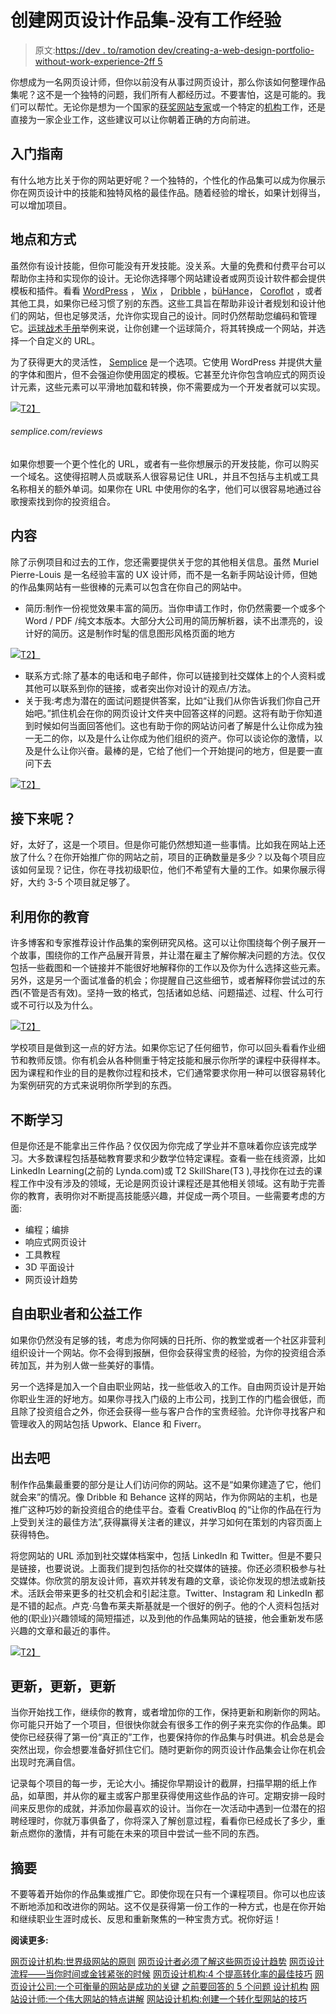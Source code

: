 # 创建网页设计作品集-没有工作经验

> 原文:[https://dev . to/ramotion dev/creating-a-web-design-portfolio-without-work-experience-2ff 5](https://dev.to/ramotiondev/creating-a-web-design-portfolio-without-work-experience-2ff5)

你想成为一名网页设计师，但你以前没有从事过网页设计，那么你该如何整理作品集呢？这不是一个独特的问题，我们所有人都经历过。不要害怕，这是可能的。我们可以帮忙。无论你是想为一个国家的[获奖网站专家](https://medium.com/theymakedesign/best-web-design-companies-3ecc85b32071)或一个特定的[机构](https://www.ramotion.com/agency/web-design)工作，还是直接为一家企业工作，这些建议可以让你朝着正确的方向前进。

## 入门指南

有什么地方比关于你的网站更好呢？一个独特的，个性化的作品集可以成为你展示你在网页设计中的技能和独特风格的最佳作品。随着经验的增长，如果计划得当，可以增加项目。

## 地点和方式

虽然你有设计技能，但你可能没有开发技能。没关系。大量的免费和付费平台可以帮助你主持和实现你的设计。无论你选择哪个网站建设者或网页设计软件都会提供模板和插件。看看 [WordPress](https://wordpress.com/) ， [Wix](https://www.wix.com/) ， [Dribble](https://dribbble.com/) ，[büHance](http://www.behance.net/)， [Coroflot](http://www.coroflot.com/people) ，或者其他工具，如果你已经习惯了别的东西。这些工具旨在帮助非设计者规划和设计他们的网站，但也足够灵活，允许你实现自己的设计。同时仍然帮助您编码和管理它。[运球战术手册](https://dribbble.com/playbook/info)举例来说，让你创建一个运球简介，将其转换成一个网站，并选择一个自定义的 URL。

为了获得更大的灵活性， [Semplice](https://www.semplice.com/) 是一个选项。它使用 WordPress 并提供大量的字体和图片，但不会强迫你使用固定的模板。它甚至允许你包含响应式的网页设计元素，这些元素可以平滑地加载和转换，你不需要成为一个开发者就可以实现。

[![](img/e656f8819d7328a039bf22c8d1089414.png)T2】](https://res.cloudinary.com/practicaldev/image/fetch/s--Ok75n6lC--/c_limit%2Cf_auto%2Cfl_progressive%2Cq_auto%2Cw_880/https://store.ramotion.com/blog/conteimg/2019/09/image-9.png)

###### semplice.com/reviews

如果你想要一个更个性化的 URL，或者有一些你想展示的开发技能，你可以购买一个域名。这使得招聘人员或联系人很容易记住 URL，并且不包括与主机或工具名称相关的额外单词。如果你在 URL 中使用你的名字，他们可以很容易地通过谷歌搜索找到你的投资组合。

## 内容

除了示例项目和过去的工作，您还需要提供关于您的其他相关信息。虽然 Muriel Pierre-Louis 是一名经验丰富的 UX 设计师，而不是一名新手网站设计师，但她的作品集网站有一些很棒的元素可以包含在你自己的网站中。

*   简历:制作一份视觉效果丰富的简历。当你申请工作时，你仍然需要一个或多个 Word / PDF /纯文本版本。大部分大公司用的简历解析器，读不出漂亮的，设计好的简历。这是制作时髦的信息图形风格页面的地方

[![](img/56264ebf0917fc64b6b40cefdab89bae.png)T2】](https://res.cloudinary.com/practicaldev/image/fetch/s--etbFp9V_--/c_limit%2Cf_auto%2Cfl_progressive%2Cq_auto%2Cw_880/https://store.ramotion.com/blog/conteimg/2019/09/image-10.png)

*   联系方式:除了基本的电话和电子邮件，你可以链接到社交媒体上的个人资料或其他可以联系到你的链接，或者突出你对设计的观点/方法。
*   关于我:考虑为潜在的面试问题提供答案，比如“让我们从你告诉我们你自己开始吧。”抓住机会在你的网页设计文件夹中回答这样的问题。这将有助于你知道到时候如何当面回答他们。这也有助于你的网站访问者了解是什么让你成为独一无二的你，以及是什么让你成为他们组织的资产。你可以谈论你的激情，以及是什么让你兴奋。最棒的是，它给了他们一个开始提问的地方，但是要一直问下去

[![](img/60d3899d1ffa4f0862454e1b81c866bf.png)T2】](https://res.cloudinary.com/practicaldev/image/fetch/s--sdDGYHVb--/c_limit%2Cf_auto%2Cfl_progressive%2Cq_auto%2Cw_880/https://store.ramotion.com/blog/conteimg/2019/09/Untitled-2.jpg)

## 接下来呢？

好，太好了，这是一个项目。但是你可能仍然想知道一些事情。比如我在网站上还放了什么？在你开始推广你的网站之前，项目的正确数量是多少？以及每个项目应该如何呈现？记住，你在寻找初级职位，他们不希望有大量的工作。如果你展示得好，大约 3-5 个项目就足够了。

## 利用你的教育

许多博客和专家推荐设计作品集的案例研究风格。这可以让你围绕每个例子展开一个故事，围绕你的工作产品展开背景，并让潜在雇主了解你解决问题的方法。仅仅包括一些截图和一个链接并不能很好地解释你的工作以及你为什么选择这些元素。另外，这是另一个面试准备的机会；你提醒自己这些细节，或者解释你尝试过的东西(不管是否有效)。坚持一致的格式，包括诸如总结、问题描述、过程、什么可行或不可行以及为什么。

[![](img/936b19134ab7983d3b14bbaca4b131f2.png)T2】](https://res.cloudinary.com/practicaldev/image/fetch/s--vzCoCaIt--/c_limit%2Cf_auto%2Cfl_progressive%2Cq_auto%2Cw_880/https://store.ramotion.com/blog/conteimg/2019/09/image-11.png)

学校项目是做到这一点的好方法。如果你忘记了任何细节，你可以回头看看作业细节和教师反馈。你有机会从各种侧重于特定技能和展示你所学的课程中获得样本。因为课程和作业的目的是教你过程和技术，它们通常要求你用一种可以很容易转化为案例研究的方式来说明你所学到的东西。

## 不断学习

但是你还是不能拿出三件作品？仅仅因为你完成了学业并不意味着你应该完成学习。大多数课程包括基础教育要求和少数学位特定课程。查看一些在线资源，比如 LinkedIn Learning(之前的 Lynda.com)或 T2 SkillShare(T3 ),寻找你在过去的课程工作中没有涉及的领域，无论是网页设计课程还是其他相关领域。这有助于完善你的教育，表明你对不断提高技能感兴趣，并促成一两个项目。一些需要考虑的方面:

*   编程；编排
*   响应式网页设计
*   工具教程
*   3D 平面设计
*   网页设计趋势

## 自由职业者和公益工作

如果你仍然没有足够的钱，考虑为你阿姨的日托所、你的教堂或者一个社区非营利组织设计一个网站。你不会得到报酬，但你会获得宝贵的经验，为你的投资组合添砖加瓦，并为别人做一些美好的事情。

另一个选择是加入一个自由职业网站，找一些低收入的工作。自由网页设计是开始你职业生涯的好地方。如果你寻找入门级的上市公司，找到工作的门槛会很低，而且除了投资组合之外，你还会获得一些与客户合作的宝贵经验。允许你寻找客户和管理收入的网站包括 Upwork、Elance 和 Fiverr。

## 出去吧

制作作品集最重要的部分是让人们访问你的网站。这不是“如果你建造了它，他们就会来”的情况。像 Dribble 和 Behance 这样的网站，作为你网站的主机，也是推广这种巧妙的新投资组合的绝佳平台。查看 CreativBloq 的“让你的作品在行为上受到关注的最佳方法”,获得赢得关注者的建议，并学习如何在策划的内容页面上获得特色。

将您网站的 URL 添加到社交媒体档案中，包括 LinkedIn 和 Twitter。但是不要只是链接，也要说说。上面我们提到包括你的社交媒体的链接。你还必须积极参与社交媒体。你欣赏的朋友设计师，喜欢并转发有趣的文章，谈论你发现的想法或新技术。活跃会带来更多的社交机会和引起注意。Twitter、Instagram 和 LinkedIn 都是不错的起点。卢克·乌鲁布莱夫斯基就是一个很好的例子。他的个人资料包括对他的(职业)兴趣领域的简短描述，以及到他的作品集网站的链接，他会重新发布感兴趣的文章和最近的事件。

[![](img/e26dbb70d9fbfd61744490d2cd668973.png)T2】](https://res.cloudinary.com/practicaldev/image/fetch/s--oqO3NFmy--/c_limit%2Cf_auto%2Cfl_progressive%2Cq_auto%2Cw_880/https://store.ramotion.com/blog/conteimg/2019/09/image-12.png)

## 更新，更新，更新

当你开始找工作，继续你的教育，或者增加你的工作，保持更新和刷新你的网站。你可能只开始了一个项目，但很快你就会有很多工作的例子来充实你的作品集。即使你已经获得了第一份“真正的”工作，也要保持你的作品集与时俱进。机会总是会突然出现，你会想要准备好抓住它们。随时更新你的网页设计作品集会让你在机会出现时充满自信。

记录每个项目的每一步，无论大小。捕捉你早期设计的截屏，扫描早期的纸上作品，如草图，并从你的雇主或客户那里获得使用这些作品的许可。定期安排一段时间来反思你的成就，并添加你最喜欢的设计。当你在一次活动中遇到一位潜在的招聘经理时，你就万事俱备了，你将深入了解创意过程，看看你已经成长了多少，重新点燃你的激情，并有可能在未来的项目中尝试一些不同的东西。

## 摘要

不要等着开始你的作品集或推广它。即使你现在只有一个课程项目。你可以也应该不断地添加和改进你的网站。这不仅是获得第一份工作的一种方式，也是在你开始和继续职业生涯时成长、反思和重新聚焦的一种宝贵方式。祝你好运！

**阅读更多:**

[网页设计机构:世界级网站的原则](https://5dd6d7c29f479.site123.me/blog/web-design-agency-principles-of-a-world-class-website)
[网页设计者必须了解这些网页设计趋势](https://web-development-design.cabanova.com/web-design-company.html)
[网页设计流程——当你时间或金钱紧张的时候](http://theymakedesign.mystrikingly.com/blog/web-design-process)
[网页设计机构:4 个提高转化率的最佳技巧](http://theymakedesignreal.tilda.ws/web-design-agency-tips-to-have-higher-conversion-rate)
[网页设计公司:一个可衡量的网站是成功的关键](https://www.notion.so/Web-Design-Companies-A-Measurable-Website-Is-Key-To-Success-20739c0fa36643b7a80711250f30ae87)
[之前要回答的 5 个问题 设计机构](http://theymakedesign.wikidot.com/web-design-agency-questions)
[网站设计师:一个伟大网站的特点讲解](https://web-development-journal-28.webself.net/web-design-company)
[网站设计机构:创建一个转化型网站的技巧](https://www.bloglovin.com/@110186/web-design-agency-tips-to-create-a-converting)